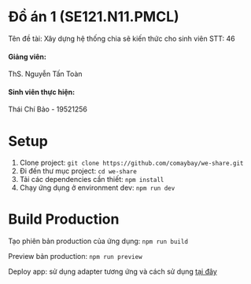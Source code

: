 # Đồ án 1 (SE121.N11.PMCL)
Tên đề tài: Xây dựng hệ thống chia sẽ kiến thức cho sinh viên
STT: 46

#### Giảng viên:
ThS. Nguyễn Tấn Toàn

#### Sinh viên thực hiện:
Thái Chí Bảo - 19521256

# Setup

1. Clone project: `git clone https://github.com/comaybay/we-share.git`
2. Đi đến thư mục project: `cd we-share`
3. Tải các dependencies cần thiết: `npm install`
4. Chạy ứng dụng ở environment dev: `npm run dev`


# Build Production

Tạo phiên bản production của ứng dụng: `npm run build`

Preview bản production: `npm run preview`

Deploy app: sử dụng adapter tương ứng và cách sử dụng [tại đây](https://kit.svelte.dev/docs/adapters)
